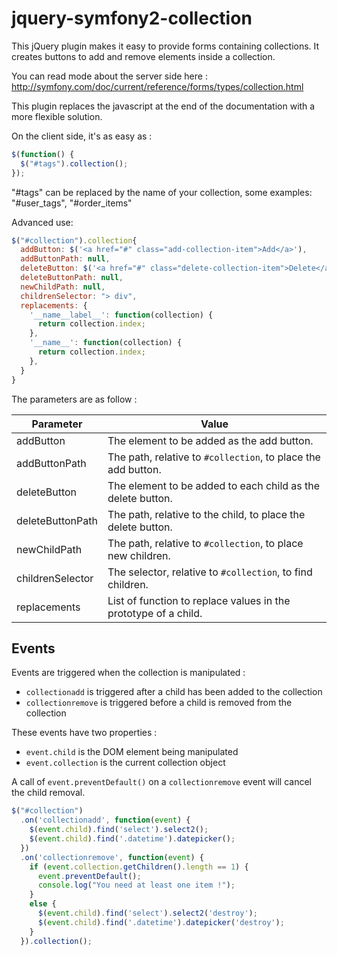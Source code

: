 jquery-symfony2-collection
==========================

This jQuery plugin makes it easy to provide forms containing collections. It creates
buttons to add and remove elements inside a collection.

You can read mode about the server side here :
http://symfony.com/doc/current/reference/forms/types/collection.html

This plugin replaces the javascript at the end of the documentation with a more
flexible solution.

On the client side, it's as easy as :

```js
$(function() {
  $("#tags").collection();
});
```

"#tags" can be replaced by the name of your collection, some examples: "#user_tags", "#order_items"

Advanced use:

```js
$("#collection").collection{
  addButton: $('<a href="#" class="add-collection-item">Add</a>'),
  addButtonPath: null,
  deleteButton: $('<a href="#" class="delete-collection-item">Delete</a>'),
  deleteButtonPath: null,
  newChildPath: null,
  childrenSelector: "> div",
  replacements: {
    '__name__label__': function(collection) {
      return collection.index;
    },
    '__name__': function(collection) {
      return collection.index;
    },
  }
}
```

The parameters are as follow :

| Parameter        | Value                                                              |
| ---------------- | ------------------------------------------------------------------ |
| addButton        | The element to be added as the add button.                         |
| addButtonPath    | The path, relative to ```#collection```, to place the add button.  |
| deleteButton     | The element to be added to each child as the delete button.        |
| deleteButtonPath | The path, relative to the child, to place the delete button.       |
| newChildPath     | The path, relative to ```#collection```, to place new children.    |
| childrenSelector | The selector, relative to ```#collection```, to find children.     |
| replacements     | List of function to replace values in the prototype of a child.    |


Events
------

Events are triggered when the collection is manipulated :

- ```collectionadd``` is triggered after a child has been added to the collection
- ```collectionremove``` is triggered before a child is removed from the collection

These events have two properties :

- ```event.child``` is the DOM element being manipulated
- ```event.collection``` is the current collection object

A call of ```event.preventDefault()``` on a ```collectionremove``` event
will cancel the child removal.

```js
$("#collection")
  .on('collectionadd', function(event) {
    $(event.child).find('select').select2();
    $(event.child).find('.datetime').datepicker();
  })
  .on('collectionremove', function(event) {
    if (event.collection.getChildren().length == 1) {
      event.preventDefault();
      console.log("You need at least one item !");
    }
    else {
      $(event.child).find('select').select2('destroy');
      $(event.child).find('.datetime').datepicker('destroy');
    }
  }).collection();
```
